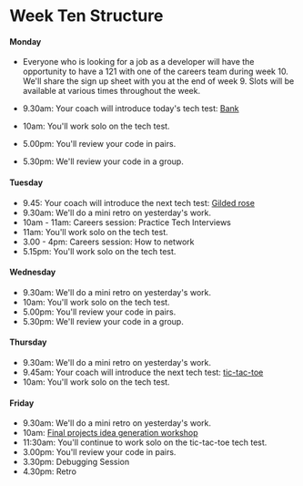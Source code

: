 # Week Ten Structure

#### Monday

* Everyone who is looking for a job as a developer will have the opportunity to have a 121 with one of the careers team during week 10. We'll share the sign up sheet with you at the end of week 9. Slots will be available at various times throughout the week.

* 9.30am: Your coach will introduce today's tech test: [Bank](../../individual_challenges/bank_tech_test.md)
* 10am: You'll work solo on the tech test.
* 5.00pm: You'll review your code in pairs.
* 5.30pm: We'll review your code in a group.

#### Tuesday
* 9.45: Your coach will introduce the next tech test: [Gilded rose](../../individual_challenges/gilded_rose.md)
* 9.30am: We'll do a mini retro on yesterday's work.
* 10am - 11am: Careers session: Practice Tech Interviews
* 11am: You'll work solo on the tech test.
* 3.00 - 4pm: Careers session: How to network
* 5.15pm: You'll work solo on the tech test.

#### Wednesday
* 9.30am: We'll do a mini retro on yesterday's work.
* 10am: You'll work solo on the tech test.
* 5.00pm: You'll review your code in pairs.
* 5.30pm: We'll review your code in a group.

#### Thursday

* 9.30am: We'll do a mini retro on yesterday's work.
* 9.45am: Your coach will introduce the next tech test: [tic-tac-toe](../../individual_challenges/tic_tac_toe.md)
* 10am: You'll work solo on the tech test.

#### Friday

* 9.30am: We'll do a mini retro on yesterday's work.
* 10am: [Final projects idea generation workshop](https://github.com/makersacademy/skills-workshops/blob/master/project_idea_generation_workshop.md)
* 11:30am: You'll continue to work solo on the tic-tac-toe tech test.
* 3.00pm: You'll review your code in pairs.
* 3.30pm: Debugging Session
* 4.30pm: Retro
